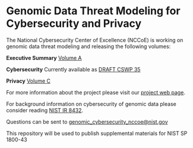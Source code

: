 # Genomic Data Threat Modeling for Cybersecurity and Privacy 

The National Cybersecurity Center of Excellence (NCCoE) is working on genomic data threat modeling and releasing the following volumes:

**Executive Summary** [Volume A](https://pages.nist.gov/nccoe-genomic-data-threat-modeling/Vol_A/ExecutiveSummary.html)

**Cybersecurity** Currently available as [DRAFT CSWP 35](https://nvlpubs.nist.gov/nistpubs/CSWP/NIST.CSWP.35.ipd.pdf) 

**Privacy** [Volume C](https://pages.nist.gov/nccoe-genomic-data-threat-modeling/Vol_C/index.html)

For more information about the project please visit our [project web page](https://www.nccoe.nist.gov/projects/cybersecurity-and-privacy-genomic-data).

For background information on cybersecurity of genomic data please consider reading [NIST IR 8432](https://doi.org/10.6028/NIST.IR.8432).

Questions can be sent to genomic_cybersecurity_nccoe@nist.gov

This repository will be used to publish supplemental materials for NIST SP 1800-43
